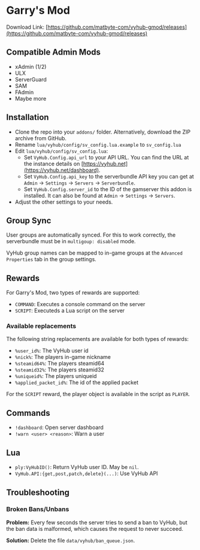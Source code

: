 # Garry's Mod

Download Link:
[https://github.com/matbyte-com/vyhub-gmod/releases](https://github.com/matbyte-com/vyhub-gmod/releases)

## Compatible Admin Mods

- xAdmin (1/2)
- ULX
- ServerGuard
- SAM
- FAdmin
- Maybe more

## Installation

- Clone the repo into your `addons/` folder. Alternatively, download the ZIP archive from GitHub. 
- Rename `lua/vyhub/config/sv_config.lua.example` to `sv_config.lua`
- Edit `lua/vyhub/config/sv_config.lua`:
    - Set `VyHub.Config.api_url` to your API URL. You can find the URL at the instance details on [https://vyhub.net](https://vyhub.net/dashboard).
    - Set `VyHub.Config.api_key` to the serverbundle API key you can get at `Admin` -> `Settings` -> `Servers` -> `Serverbundle`.
    - Set `VyHub.Config.server_id` to the ID of the gamserver this addon is installed. It can also be found at `Admin` -> `Settings` -> `Servers`.
- Adjust the other settings to your needs.

## Group Sync
User groups are automatically synced. For this to work correctly, the serverbundle must be in `multigoup: disabled` mode.

VyHub group names can be mapped to in-game groups at the `Advanced Properties` tab in the group settings.


## Rewards
For Garry's Mod, two types of rewards are supported:

- `COMMAND`: Executes a console command on the server
- `SCRIPT`: Executeds a Lua script on the server

### Available replacements
The following string replacements are available for both types of rewards:

- `%user_id%`: The VyHub user id
- `%nick%`: The players in-game nickname
- `%steamid64%`: The players steamid64
- `%steamid32%`: The players steamid32
- `%uniqueid%`: The players uniqueid
- `%applied_packet_id%`: The id of the applied packet

For the `SCRIPT` reward, the player object is available in the script as `PLAYER`.

## Commands

- `!dashboard`: Open server dashboard
- `!warn <user> <reason>`: Warn a user

## Lua

- `ply:VyHubID()`: Return VyHub user ID. May be `nil`.
- `VyHub.API:{get,post,patch,delete}(...)`: Use VyHub API

## Troubleshooting

### Broken Bans/Unbans

__Problem:__ Every few seconds the server tries to send a ban to VyHub, but the ban data is malformed, which causes the request to never succeed.

__Solution:__ Delete the file `data/vyhub/ban_queue.json`.